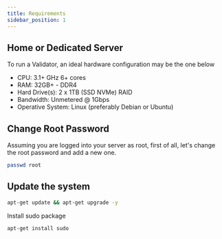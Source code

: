 ```yaml
---
title: Requirements
sidebar_position: 1
---
```

## Home or Dedicated Server

To run a Validator, an ideal hardware configuration may be the one below
- CPU: 3.1+ GHz 6+ cores
- RAM: 32GB+ - DDR4
- Hard Drive(s): 2 x 1TB (SSD NVMe) RAID
- Bandwidth: Unmetered @ 1Gbps
- Operative System: Linux (preferably Debian or Ubuntu)

## Change Root Password

Assuming you are logged into your server as root, first of all, let's change the root password and add a new one.

```bash
passwd root
```

## Update the system

```bash
apt-get update && apt-get upgrade -y
```

Install sudo package

```bash
apt-get install sudo
```